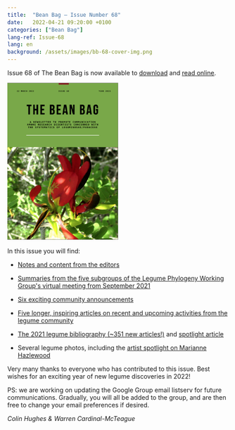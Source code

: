 ```yaml
---
title:  "Bean Bag – Issue Number 68"
date:   2022-04-21 09:20:00 +0100
categories: ["Bean Bag"]
lang-ref: Issue-68
lang: en
background: /assets/images/bb-68-cover-img.png
---
```


Issue 68 of The Bean Bag is now available to [download](/media/The_BB_Newsletter_Issue68_2021.pdf) and [read online](/beanbag/68/68content/).  

<a href="/media/The_BB_Newsletter_Issue68_2021.pdf">
	<img src="/assets/images/68/bb-68-cover-img-2.png" width="50%">
</a>


In this issue you will find:  

- [Notes and content from the editors](/beanbag/68/68content/#from-the-editors)  

- [Summaries from the five subgroups of the Legume Phylogeny Working Group's virtual meeting from September 2021](/beanbag/68/68content/#legume-phylogeny-working-group-updates)  

- [Six exciting community announcements](/beanbag/68/68content/#announcements)  

- [Five longer, inspiring articles on recent and upcoming activities from the legume community](/beanbag/68/68content/#articles)  

- [The 2021 legume bibliography (\~351 new articles!)](/beanbag/68/issue-68-legume-bibliography-2021/) and [spotlight article](/beanbag/68/issue-68-legume-cover-stories/)  

- Several legume photos, including the [artist spotlight on Marianne Hazlewood](/beanbag/68/issue-68-artist-spotlight/)  


Very many thanks to everyone who has contributed to this issue. Best wishes for an exciting year of new legume discoveries in 2022!

PS: we are working on updating the Google Group email listserv for future communications. Gradually, you will all be added to the group, and are then free to change your email preferences if desired.

*Colin Hughes & Warren Cardinal-McTeague*